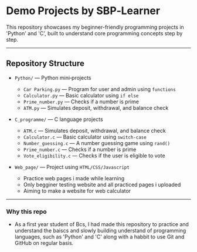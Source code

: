 #  Demo Projects by SBP‑Learner

This repository showcases my beginner-friendly programming projects in 'Python' and 'C', built to understand core programming concepts step by step.

---

##  Repository Structure

- `Python/` — Python mini‑projects  
  - `Car Parking.py` —  Program for user and admin using `functions`
  - `Calculator.py` —  Basic calculator using `if else`
  - `Prime_number.py` — Checks if a number is prime  
  - `ATM.py` — Simulates deposit, withdrawal, and balance check  


- `C_programme/` — C language projects  
  - `ATM.c` — Simulates deposit, withdrawal, and balance check  
  - `Calculator.c` — Basic calculator using `switch-case`  
  - `Number_guessing.c` — A number guessing game using `rand()`  
  - `Prime_number.c` — Checks if a number is prime  
  - `Vote_eligibility.c` — Checks if the user is eligible to vote


- `Web_page/` — Project using `HTML/CSS/Javascript`
  - Practice web pages i made while learning
  - Only begginer testing website and all practiced pages i uploaded
  - Aiming to make a website for web calculator

---
### Why this repo
 - As a first year student of Bcs, I had made this repository to practice and understand the baiscs and slowly building understand of programming languages, such as 'Python' and 'C' along with a habbit to use Git and GitHub on regular basis.

